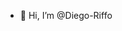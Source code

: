 - 👋 Hi, I’m @Diego-Riffo
<!---
Diego-Riffo/Diego-Riffo is a ✨ special ✨ repository because its `README.md` (this file) appears on your GitHub profile.
You can click the Preview link to take a look at your changes.
--->
